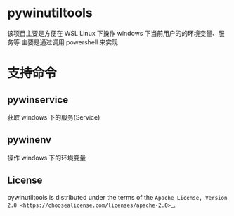 pywinutiltools
==============
  该项目主要是方便在 WSL Linux 下操作 windows 下当前用户的的环境变量、服务等
主要是通过调用 powershell 来实现

# 支持命令

## pywinservice
  获取 windows 下的服务(Service)

## pywinenv
  操作 windows 下的环境变量



License
-------

pywinutiltools is distributed under the terms of the
`Apache License, Version 2.0 <https://choosealicense.com/licenses/apache-2.0>`_.
